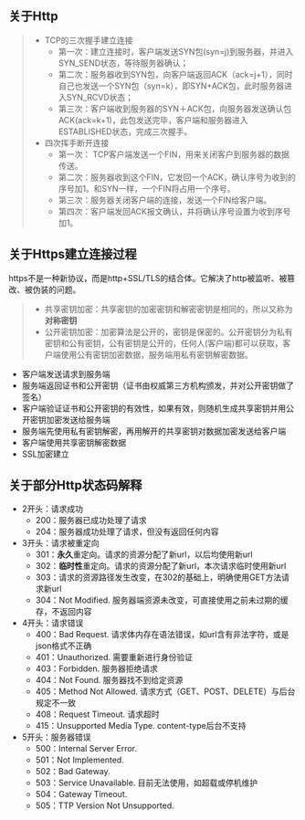 ## 关于Http
> * TCP的三次握手建立连接
>   * 第一次：建立连接时，客户端发送SYN包(syn=j)到服务器，并进入SYN_SEND状态，等待服务器确认；
>   * 第二次：服务器收到SYN包，向客户端返回ACK（ack=j+1），同时自己也发送一个SYN包（syn=k），即SYN+ACK包，此时服务器进入SYN_RCVD状态；
>   * 第三次：客户端收到服务器的SYN＋ACK包，向服务器发送确认包ACK(ack=k+1)，此包发送完毕，客户端和服务器进入ESTABLISHED状态，完成三次握手。
> * 四次挥手断开连接
>   * 第一次： TCP客户端发送一个FIN，用来关闭客户到服务器的数据传送。
>   * 第二次：服务器收到这个FIN，它发回一个ACK，确认序号为收到的序号加1。和SYN一样，一个FIN将占用一个序号。
>   * 第三次：服务器关闭客户端的连接，发送一个FIN给客户端。
>   * 第四次：客户端发回ACK报文确认，并将确认序号设置为收到序号加1。

## 关于Https建立连接过程
https不是一种新协议，而是http+SSL/TLS的结合体。它解决了http被监听、被篡改、被伪装的问题。
> * 共享密钥加密：共享密钥的加密密钥和解密密钥是相同的，所以又称为**对称密钥**
> * 公开密钥加密：加密算法是公开的，密钥是保密的。公开密钥分为私有密钥和公有密钥，公有密钥是公开的，任何人(客户端)都可以获取，客户端使用公有密钥加密数据，服务端用私有密钥解密数据。

* 客户端发送请求到服务端
* 服务端返回证书和公开密钥（证书由权威第三方机构颁发，并对公开密钥做了签名）
* 客户端验证证书和公开密钥的有效性，如果有效，则随机生成共享密钥并用公开密钥加密发送给服务端
* 服务端先使用私有密钥解密，再用解开的共享密钥对数据加密发送给客户端
* 客户端使用共享密钥解密数据
* SSL加密建立

## 关于部分Http状态码解释
* 2开头：请求成功
  * 200：服务器已成功处理了请求
  * 204：服务器成功处理了请求，但没有返回任何内容
* 3开头：请求被重定向
  * 301：**永久**重定向。请求的资源分配了新url，以后均使用新url
  * 302：**临时性**重定向。请求的资源分配了新url，本次请求临时使用新url
  * 303：请求的资源路径发生改变，在302的基础上，明确使用GET方法请求新url
  * 304：Not Modified. 服务器端资源未改变，可直接使用之前未过期的缓存，不返回内容
* 4开头：请求错误
  * 400：Bad Request. 请求体内存在语法错误，如url含有非法字符，或是json格式不正确
  * 401：Unauthorized. 需要重新进行身份验证
  * 403：Forbidden. 服务器拒绝请求
  * 404：Not Found. 服务器找不到给定资源
  * 405：Method Not Allowed. 请求方式（GET、POST、DELETE）与后台规定不一致
  * 408：Request Timeout. 请求超时
  * 415：Unsupported Media Type. content-type后台不支持
* 5开头：服务器错误
  * 500：Internal Server Error. 
  * 501：Not Implemented.
  * 502：Bad Gateway. 
  * 503：Service Unavailable. 目前无法使用，如超载或停机维护
  * 504：Gateway Timeout.
  * 505：TTP Version Not Unsupported.